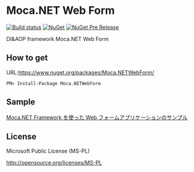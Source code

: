 # Moca.NET Web Form

[![Build status](https://ci.appveyor.com/api/projects/status/d9ulb75nn65cqqvc?svg=true)](https://ci.appveyor.com/project/miyabis/mocawebform)
[![NuGet](https://img.shields.io/nuget/v/Moca.NETWebForm.svg)](https://www.nuget.org/packages/Moca.NETWebForm/)
[![NuGet Pre Release](https://img.shields.io/nuget/vpre/Moca.NETWebForm.svg)](https://www.nuget.org/packages/Moca.NETWebForm/)

DI&AOP framework Moca.NET Web Form

## How to get

URL:https://www.nuget.org/packages/Moca.NETWebForm/
```
PM> Install-Package Moca.NETWebForm
```

## Sample

[Moca.NET Framework を使った Web フォームアプリケーションのサンプル](https://code.msdn.microsoft.com/vstudio/MocaNET-Framework-Web-0e8d6dd7)


## License

Microsoft Public License (MS-PL)

http://opensource.org/licenses/MS-PL
